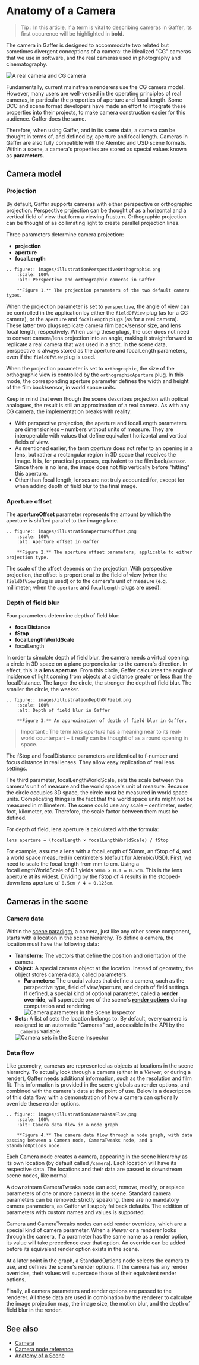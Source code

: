 # Anatomy of a Camera #

> Tip :
> In this article, if a term is vital to describing cameras in Gaffer, its first occurence will be highlighted in **bold**.

The camera in Gaffer is designed to accommodate two related but sometimes divergent conceptions of a camera: the idealized "CG" cameras that we use in software, and the real cameras used in photography and cinematography.

![A real camera and CG camera](images/illustrationCamerasRealCG.png)

Fundamentally, current mainstream renderers use the CG camera model. However, many users are well-versed in the operating principles of real cameras, in particular the properties of aperture and focal length. Some DCC and scene format developers have made an effort to integrate these properties into their projects, to make camera construction easier for this audience. Gaffer does the same.

Therefore, when using Gaffer, and in its scene data, a camera can be thought in terms of, and defined by, aperture and focal length. Cameras in Gaffer are also fully compatible with the Alembic and USD scene formats. Within a scene, a camera's properties are stored as special values known as **parameters**.


## Camera model ##


### Projection ###

By default, Gaffer supports cameras with either perspective or orthographic projection. Perspective projection can be thought of as a horizontal and a vertical field of view that form a viewing frustum. Orthographic projection can be thought of as collimating light to create parallel projection lines.

Three parameters determine camera projection:

- **projection**
- **aperture**
- **focalLength**

```eval_rst
.. figure:: images/illustrationPerspectiveOrthographic.png
    :scale: 100%
    :alt: Perspective and orthographic cameras in Gaffer

    **Figure 1.** The projection parameters of the two default camera types.
```

When the projection parameter is set to `perspective`, the angle of view can be controlled in the application by either the `fieldOfView` plug (as for a CG camera), or the `aperture` and `focalLength` plugs (as for a real camera). These latter two plugs replicate camera film back/sensor size, and lens focal length, respectively. When using these plugs, the user does not need to convert camera/lens projection into an angle, making it straightforward to replicate a real camera that was used in a shot. In the scene data, perspective is always stored as the aperture and focalLength parameters, even if the `fieldOfView` plug is used.

When the projection parameter is set to `orthographic`, the size of the orthographic view is controlled by the `orthographicAperture` plug. In this mode, the corresponding aperture parameter defines the width and height of the film back/sensor, in world space units.

Keep in mind that even though the scene describes projection with optical analogues, the result is still an approximation of a real camera. As with any CG camera, the implementation breaks with reality:

- With perspective projection, the aperture and focalLength parameters are dimensionless – numbers without units of measure. They are interoperable with values that define equivalent horizontal and vertical fields of view.
- As mentioned earlier, the term _aperture_ does not refer to an opening in a lens, but rather a rectangular region in 3D space that receives the image. It is, for practical purposes, equivalent to the film back/sensor. Since there is no lens, the image does not flip vertically before "hitting" this aperture.
- Other than focal length, lenses are not truly accounted for, except for when adding depth of field blur to the final image.


### Aperture offset ###

The **apertureOffset** parameter represents the amount by which the aperture is shifted parallel to the image plane.

```eval_rst
.. figure:: images/illustrationApertureOffset.png
    :scale: 100%
    :alt: Aperture offset in Gaffer

    **Figure 2.** The aperture offset parameters, applicable to either projection type.
```

The scale of the offset depends on the projection. With perspective projection, the offset is proportional to the field of view (when the `fieldOfView` plug is used) or to the camera's unit of measure (e.g. millimeter; when the `aperture` and `focalLength` plugs are used).


### Depth of field blur ###

Four parameters determine depth of field blur:
- **focalDistance**
- **fStop**
- **focalLengthWorldScale**
- focalLength

In order to simulate depth of field blur, the camera needs a virtual opening: a circle in 3D space on a plane perpendicular to the camera's direction. In effect, this is a **lens aperture**. From this circle, Gaffer calculates the angle of incidence of light coming from objects at a distance greater or less than the focalDistance. The larger the circle, the stronger the depth of field blur. The smaller the circle, the weaker.

```eval_rst
.. figure:: images/illustrationDepthOfField.png
    :scale: 100%
    :alt: Depth of field blur in Gaffer

    **Figure 3.** An approximation of depth of field blur in Gaffer.
```

> Important :
> The term _lens aperture_ has a meaning near to its real-world counterpart – it really can be thought of as a round opening in space.

The fStop and focalDistance parameters are identical to f-number and focus distance in real lenses. They allow easy replication of real lens settings.

The third parameter, focalLengthWorldScale, sets the scale between the camera's unit of measure and the world space's unit of measure. Because the circle occupies 3D space, the circle must be measured in world space units. Complicating things is the fact that the world space units might not be measured in millimeters. The scene could use any scale – centimeter, meter, foot, kilometer, etc. Therefore, the scale factor between them must be defined.

For depth of field, lens aperture is calculated with the formula: 

```
lens aperture = (focalLength × focalLengthWorldScale) / fStop
```

For example, assume a lens with a focalLength of 50mm, an fStop of 4, and a world space measured in centimeters (default for Alembic/USD). First, we need to scale the focal length from mm to cm. Using a focalLengthWorldScale of 0.1 yields `50mm × 0.1 = 0.5cm`. This is the lens aperture at its widest. Dividing by the fStop of 4 results in the stopped-down lens aperture of `0.5cm / 4 = 0.125cm`.


## Cameras in the scene ##


### Camera data ###

Within the [scene paradigm](../../../AnatomyOfAScene/index.html#scene-hierarchy), a camera, just like any other scene component, starts with a location in the scene hierarchy. To define a camera, the location must have the following data:

- **Transform:** The vectors that define the position and orientation of the camera.
- **Object:** A special camera object at the location. Instead of geometry, the object stores camera data, called parameters.
    - **Parameters:** The crucial values that define a camera, such as the perspective type, field of view/aperture, and depth of field settings. If defined, a special kind of optional parameter, called a **render override**, will supercede one of the scene's **[render options](../../../AnatomyOfAScene/index.html#options)** during computation and rendering.<br>
    ![Camera parameters in the Scene Inspector](images/interfaceCameraParameters.png)
- **Sets:** A list of sets the location belongs to. By default, every camera is assigned to an automatic "Cameras" set, accessible in the API by the `__cameras` variable.<br>
    ![Camera sets in the Scene Inspector](images/interfaceCameraSets.png)


### Data flow ###

Like geometry, cameras are represented as objects at locations in the scene hierarchy. To actually look through a camera (either in a _Viewer_, or during a render), Gaffer needs additional information, such as the resolution and film fit. This information is provided in the scene globals as render options, and combined with the camera's data at the point of use. Below is a description of this data flow, with a demonstration of how a camera can optionally override these render options.

```eval_rst
.. figure:: images/illustrationCameraDataFlow.png
    :scale: 100%
    :alt: Camera data flow in a node graph

    **Figure 4.** The camera data flow through a node graph, with data passing between a Camera node, CameraTweaks node, and a StandardOptions node.
```

Each Camera node creates a camera, appearing in the scene hierarchy as its own location (by default called `/camera`). Each location will have its respective data. The locations and their data are passed to downstream scene nodes, like normal.

A downstream CameraTweaks node can add, remove, modify, or replace parameters of one or more cameras in the scene. Standard camera parameters can be removed: strictly speaking, there are no mandatory camera parameters, as Gaffer will supply fallback defaults. The addition of parameters with custom names and values is supported.

Camera and CameraTweaks nodes can add render overrides, which are a special kind of camera parameter. When a _Viewer_ or a renderer looks through the camera, if a parameter has the same name as a render option, its value will take precedence over that option. An override can be added before its equivalent render option exists in the scene.

At a later point in the graph, a StandardOptions node selects the camera to use, and defines the scene's render options. If the camera has any render overrides, their values will supercede those of their equivalent render options.

Finally, all camera parameters and render options are passed to the renderer. All these data are used in combination by the renderer to calculate the image projection map, the image size, the motion blur, and the depth of field blur in the render.


## See also ##

- [Camera](../Camera/index.md)
- [Camera node reference](../../Reference/NodeReference/GafferScene/Camera.md)
- [Anatomy of a Scene](../AnatomyOfAScene/index.md)
